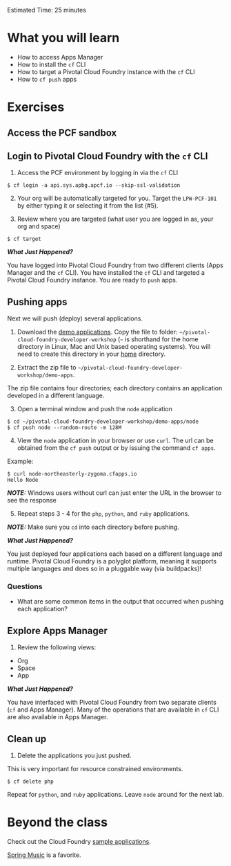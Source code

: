 Estimated Time: 25 minutes

# What you will learn

* How to access Apps Manager
* How to install the `cf` CLI
* How to target a Pivotal Cloud Foundry instance with the `cf` CLI
* How to `cf push` apps

# Exercises

## Access the PCF sandbox

## Login to Pivotal Cloud Foundry with the `cf` CLI

1) Access the PCF environment by logging in via the `cf` CLI

```
$ cf login -a api.sys.apbg.apcf.io --skip-ssl-validation
```

2) Your org will be automatically targeted for you. Target the `LPW-PCF-101` by either typing it or selecting it from the list (#5).

3) Review where you are targeted (what user you are logged in as, your org and space)
```
$ cf target
```


***What Just Happened?***

You have logged into Pivotal Cloud Foundry from two different clients (Apps Manager and the `cf` CLI).  You have installed the `cf` CLI and targeted a Pivotal Cloud Foundry instance.  You are ready to `push` apps.

## Pushing apps

Next we will push (deploy) several applications.

1) Download the [demo applications](../resources/demo-apps.zip).  Copy the file to folder: `~/pivotal-cloud-foundry-developer-workshop` (`~` is shorthand for the home directory in Linux, Mac and Unix based operating systems).  You will need to create this directory in your <a href=https://en.wikipedia.org/wiki/Home_directory target="_blank">home</a> directory.

2) Extract the zip file to `~/pivotal-cloud-foundry-developer-workshop/demo-apps`.  

The zip file contains four directories; each directory contains an application developed in a different language.

3) Open a terminal window and push the `node` application

```
$ cd ~/pivotal-cloud-foundry-developer-workshop/demo-apps/node
$ cf push node --random-route -m 128M
```

4) View the `node` application in your browser or use `curl`.  The url can be obtained from the `cf push` output or by issuing the command `cf apps`.

Example:
```
$ curl node-northeasterly-zygoma.cfapps.io
Hello Node
```

***NOTE:*** Windows users without curl can just enter the URL in the browser to see the response

5) Repeat steps 3 - 4 for the `php`, `python`, and `ruby` applications.  

***NOTE:*** Make sure you `cd` into each directory before pushing.

***What Just Happened?***

You just deployed four applications each based on a different language and runtime.  Pivotal Cloud Foundry is a polyglot platform, meaning it supports multiple languages and does so in a pluggable way (via buildpacks)!

### Questions

* What are some common items in the output that occurred when pushing each application?

## Explore Apps Manager


1) Review the following views:

* Org
* Space
* App

***What Just Happened?***

You have interfaced with Pivotal Cloud Foundry from two separate clients (`cf` and Apps Manager).  Many of the operations that are available in `cf` CLI are also available in Apps Manager.

## Clean up

1) Delete the applications you just pushed.  

This is very important for resource constrained environments.

```
$ cf delete php
```

Repeat for `python`, and `ruby` applications.  Leave `node` around for the next lab.

# Beyond the class

Check out the Cloud Foundry <a href=https://github.com/cloudfoundry-samples target="_blank">sample applications</a>.  

<a href=https://github.com/cloudfoundry-samples/spring-music target="_blank">Spring Music</a> is a favorite.
